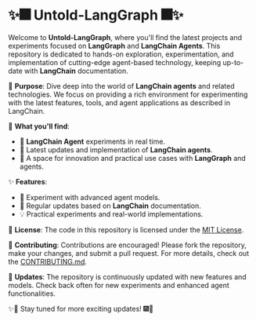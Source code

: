 # ✨🎆 Untold-LangGraph 🎆✨

Welcome to **Untold-LangGraph**, where you'll find the latest projects and experiments focused on **LangGraph** and **LangChain Agents**. This repository is dedicated to hands-on exploration, experimentation, and implementation of cutting-edge agent-based technology, keeping up-to-date with **LangChain** documentation.

🌟 **Purpose**: Dive deep into the world of **LangChain agents** and related technologies. We focus on providing a rich environment for experimenting with the latest features, tools, and agent applications as described in LangChain.

🌠 **What you'll find**:
- 🌟 **LangChain Agent** experiments in real time.
- 💫 Latest updates and implementation of **LangChain agents**.
- 🚀 A space for innovation and practical use cases with **LangGraph** and agents.

✨ **Features**:
- 🎇 Experiment with advanced agent models.
- 🌌 Regular updates based on **LangChain** documentation.
- 💡 Practical experiments and real-world implementations.

🌠 **License**: The code in this repository is licensed under the [MIT License](LICENSE).

🌟 **Contributing**: Contributions are encouraged! Please fork the repository, make your changes, and submit a pull request. For more details, check out the [CONTRIBUTING.md](CONTRIBUTING.md).

🎇 **Updates**: The repository is continuously updated with new features and models. Check back often for new experiments and enhanced agent functionalities.

✨🚀 Stay tuned for more exciting updates! 🎆🌠

